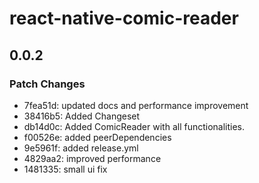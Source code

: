# react-native-comic-reader

## 0.0.2

### Patch Changes

- 7fea51d: updated docs and performance improvement
- 38416b5: Added Changeset
- db14d0c: Added ComicReader with all functionalities.
- f00526e: added peerDependencies
- 9e5961f: added release.yml
- 4829aa2: improved performance
- 1481335: small ui fix
